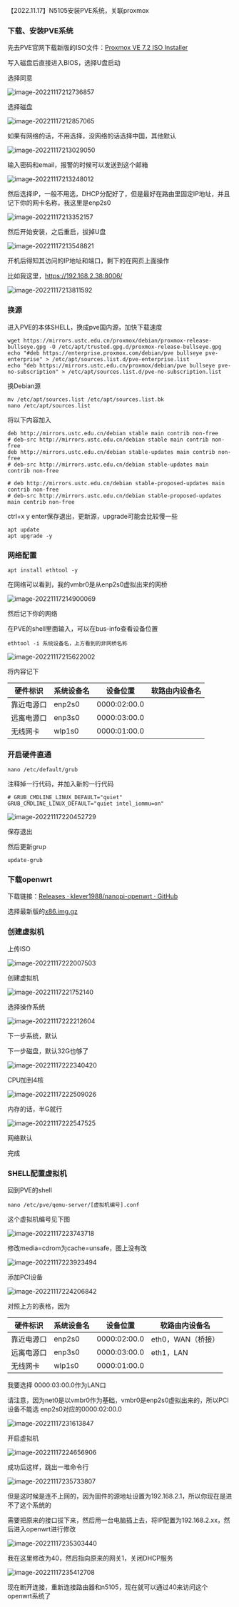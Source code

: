 【2022.11.17】N5105安装PVE系统，关联proxmox

### 下载、安装PVE系统

先去PVE官网下载新版的ISO文件：[Proxmox VE 7.2 ISO Installer](https://www.proxmox.com/en/downloads/item/proxmox-ve-7-2-iso-installer)

写入磁盘后直接进入BIOS，选择U盘启动

选择同意

![image-20221117212736857](https://i0.hdslb.com/bfs/album/0a3e8ac0a74e5e6124b1afc2d7763b74c0a421ca.png)

选择磁盘

![image-20221117212857065](https://i0.hdslb.com/bfs/album/32efbbc703694e97e9ea2a981dd8076cefbabe39.png)

如果有网络的话，不用选择，没网络的话选择中国，其他默认

![image-20221117213029050](https://i0.hdslb.com/bfs/album/b34462b24b671262c609946c32dd364e63adeb36.png)

输入密码和email，报警的时候可以发送到这个邮箱

![image-20221117213248012](https://i0.hdslb.com/bfs/album/e545ef2649bf696fa49687d722ce726571028f55.png)

然后选择IP，一般不用选，DHCP分配好了，但是最好在路由里固定IP地址，并且记下你的网卡名称，我这里是enp2s0

![image-20221117213352157](https://i0.hdslb.com/bfs/album/a4d553291798806216073ea5800809a30a8e5ca7.png)

然后开始安装，之后重启，拔掉U盘

![image-20221117213548821](https://i0.hdslb.com/bfs/album/e92f1b71e587eaa319d04d160a22121e59a19812.png)

开机后得知其访问的IP地址和端口，剩下的在网页上面操作

比如我这里，https://192.168.2.38:8006/

![image-20221117213811592](https://i0.hdslb.com/bfs/album/1a2ee64d7b9e1d955413494c32e2ee20f6bf7e11.png)

### 换源

进入PVE的本体SHELL，换成pve国内源，加快下载速度

```shell
wget https://mirrors.ustc.edu.cn/proxmox/debian/proxmox-release-bullseye.gpg -O /etc/apt/trusted.gpg.d/proxmox-release-bullseye.gpg
echo "#deb https://enterprise.proxmox.com/debian/pve bullseye pve-enterprise" > /etc/apt/sources.list.d/pve-enterprise.list
echo "deb https://mirrors.ustc.edu.cn/proxmox/debian/pve bullseye pve-no-subscription" > /etc/apt/sources.list.d/pve-no-subscription.list
```

换Debian源

```shell
mv /etc/apt/sources.list /etc/apt/sources.list.bk
nano /etc/apt/sources.list
```

将以下内容加入

```
deb http://mirrors.ustc.edu.cn/debian stable main contrib non-free
# deb-src http://mirrors.ustc.edu.cn/debian stable main contrib non-free
deb http://mirrors.ustc.edu.cn/debian stable-updates main contrib non-free
# deb-src http://mirrors.ustc.edu.cn/debian stable-updates main contrib non-free

# deb http://mirrors.ustc.edu.cn/debian stable-proposed-updates main contrib non-free
# deb-src http://mirrors.ustc.edu.cn/debian stable-proposed-updates main contrib non-free
```

ctrl+x y enter保存退出，更新源，upgrade可能会比较慢一些

```shell
apt update
apt upgrade -y
```

### 网络配置

```
apt install ethtool -y
```

在网络可以看到，我的vmbr0是从enp2s0虚拟出来的网桥

![image-20221117214900069](https://i0.hdslb.com/bfs/album/f2f72c3319a04fa8f7cfd9e075905af1367440b5.png)

然后记下你的网络

在PVE的shell里面输入，可以在bus-info查看设备位置

```
ethtool -i 系统设备名，上方看到的非网桥名称
```

![image-20221117215622002](https://i0.hdslb.com/bfs/album/32244564f3fe064d63793448c2740b62a9666509.png)

将内容记下


| 硬件标识   | 系统设备名 | 设备位置     | 软路由内设备名 |
| ---------- | ---------- | ------------ | -------------- |
| 靠近电源口 | enp2s0     | 0000:02:00.0 |                |
| 远离电源口 | enp3s0     | 0000:03:00.0 |                |
| 无线网卡   | wlp1s0     | 0000:01:00.0 |                |

### 开启硬件直通

```shell
nano /etc/default/grub
```

注释掉一行代码，并加入新的一行代码

```
# GRUB_CMDLINE_LINUX_DEFAULT="quiet"
GRUB_CMDLINE_LINUX_DEFAULT="quiet intel_iommu=on"
```

![image-20221117220452729](https://i0.hdslb.com/bfs/album/49a7648bba079bfd097149cc89bbe6d2550c1ea1.png)

保存退出

然后更新grup

```
update-grub
```

### 下载openwrt

下载链接：[Releases · klever1988/nanopi-openwrt · GitHub](https://github.com/klever1988/nanopi-openwrt/releases)

选择最新版的[x86.img.gz](https://github.com/klever1988/nanopi-openwrt/releases/download/2022-11-15/x86.img.gz)

### 创建虚拟机

上传ISO

![image-20221117222007503](https://i0.hdslb.com/bfs/album/9ef1fb1465459bd2b65cabe3e7d3fc11490d6b68.png)

创建虚拟机

![image-20221117221752140](https://i0.hdslb.com/bfs/album/84f6e6e2f1797edfe95a22ae54e1a2cc29fbb7f7.png)

选择操作系统

![image-20221117222212604](https://i0.hdslb.com/bfs/album/408a8ece0207944da8427fcc9867f9cf97ad8280.png)

下一步系统，默认

下一步磁盘，默认32G也够了

![image-20221117222340420](https://i0.hdslb.com/bfs/album/4e8afa8ddb34621a9110680593b0bbea512422a3.png)

CPU加到4核

![image-20221117222509026](https://i0.hdslb.com/bfs/album/d470b747369dc01738c60e2c273d6850334efd5b.png)

内存的话，半G就行

![image-20221117222547525](https://i0.hdslb.com/bfs/album/d47191d993357f626388da0d0ac43954f72f4f66.png)

网络默认

完成

### SHELL配置虚拟机

回到PVE的shell

```
nano /etc/pve/qemu-server/[虚拟机编号].conf
```

这个虚拟机编号见下图

![image-20221117223743718](https://i0.hdslb.com/bfs/album/6079ac4d3ba043a39265f8e1ed93f5045ae59721.png)

修改media=cdrom为cache=unsafe，图上没有改

![image-20221117223923494](https://i0.hdslb.com/bfs/album/63d5199867604afb313f73cd2732ca3b73c2dc61.png)

添加PCI设备

![image-20221117224206842](https://i0.hdslb.com/bfs/album/bae6022b6487a7ee43bd9aba28bee2bbc2752d43.png)

对照上方的表格，因为


| 硬件标识   | 系统设备名 | 设备位置     | 软路由内设备名    |
| ---------- | ---------- | ------------ | ----------------- |
| 靠近电源口 | enp2s0     | 0000:02:00.0 | eth0，WAN（桥接） |
| 远离电源口 | enp3s0     | 0000:03:00.0 | eth1，LAN         |
| 无线网卡   | wlp1s0     | 0000:01:00.0 |                   |

我要选择 0000:03:00.0作为LAN口

请注意，因为net0是以vmbr0作为基础，vmbr0是enp2s0虚拟出来的，所以PCI设备不能选  enp2s0对应的0000:02:00.0

![image-20221117231613847](https://i0.hdslb.com/bfs/album/44c52de3e1d3f89be4e7f77d0a3e17851cb7a5aa.png)

开启虚拟机

![image-20221117224656906](https://i0.hdslb.com/bfs/album/6ab12f18aa30e4c42498412a093746b61eb6bf52.png)

成功后这样，跳出一堆命令行

![image-20221117235733807](https://i0.hdslb.com/bfs/album/dc0781b3f2e4e89fcdf5a8cab339060af5ac61db.png)

但是这时候是连不上网的，因为固件的源地址设置为192.168.2.1，所以你现在是进不了这个系统的

需要把原来的接口拔下来，然后用一台电脑插上去，将IP配置为192.168.2.xx，然后进入openwrt进行修改

![image-20221117235303440](https://i0.hdslb.com/bfs/album/198eae24845a8c63beac5bae7ee2ebe770f3b8db.png)

我在这里修改为40，然后指向原来的网关1，关闭DHCP服务

![image-20221117235412708](https://i0.hdslb.com/bfs/album/7d0873ad02b09cbaa6d084d2b5945f1268012cec.png)

现在断开连接，重新连接路由器和n5105，现在就可以通过40来访问这个openwrt系统了


